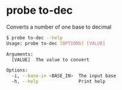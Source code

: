 # probe to-dec

Converts a number of one base to decimal

```bash
$ probe to-dec --help
Usage: probe to-dec [OPTIONS] [VALUE]

Arguments:
  [VALUE]  The value to convert

Options:
  -i, --base-in <BASE_IN>  The input base
  -h, --help               Print help
```

